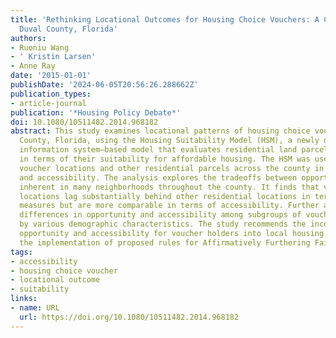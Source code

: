 ```yaml
---
title: 'Rethinking Locational Outcomes for Housing Choice Vouchers: A Case Study in
  Duval County, Florida'
authors:
- Ruoniu Wang
- ' Kristin Larsen'
- Anne Ray
date: '2015-01-01'
publishDate: '2024-06-05T20:56:26.288662Z'
publication_types:
- article-journal
publication: '*Housing Policy Debate*'
doi: 10.1080/10511482.2014.968182
abstract: This study examines locational patterns of housing choice vouchers in Duval
  County, Florida, using the Housing Suitability Model (HSM), a newly developed geographic
  information system–based model that evaluates residential land parcels and neighborhoods
  in terms of their suitability for affordable housing. The HSM was used to characterize
  voucher locations and other residential parcels across the county in terms of opportunity
  and accessibility. The analysis explores the tradeoffs between opportunity and accessibility
  inherent in many neighborhoods throughout the county. It finds that voucher holders'
  locations lag substantially behind other residential locations in terms of opportunity
  measures but are more comparable in terms of accessibility. Further analysis finds
  differences in opportunity and accessibility among subgroups of voucher holders
  by various demographic characteristics. The study recommends the incorporation of
  opportunity and accessibility for voucher holders into local housing planning, including
  the implementation of proposed rules for Affirmatively Furthering Fair Housing.
tags:
- accessibility
- housing choice voucher
- locational outcome
- suitability
links:
- name: URL
  url: https://doi.org/10.1080/10511482.2014.968182
---
```


